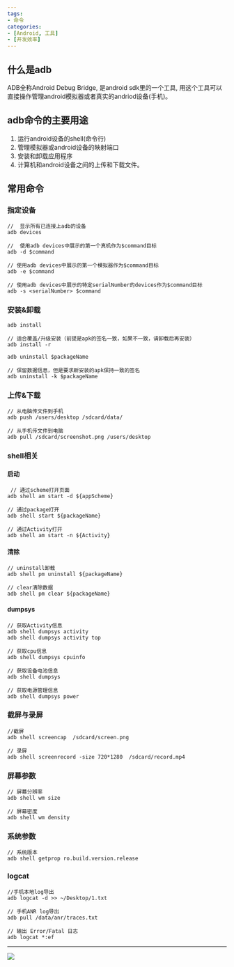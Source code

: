 ```yaml
---
tags: 
- 命令
categories:
- [Android, 工具]
- [开发效率]
---
```


## 什么是adb
ADB全称Android Debug Bridge, 是android sdk里的一个工具, 用这个工具可以直接操作管理android模拟器或者真实的andriod设备(手机)。

## adb命令的主要用途
1. 运行android设备的shell(命令行)
2. 管理模拟器或android设备的映射端口
3. 安装和卸载应用程序
4. 计算机和android设备之间的上传和下载文件。

## 常用命令
### 指定设备
```
//  显示所有已连接上adb的设备
adb devices       

//  使用adb devices中展示的第一个真机作为$command目标
adb -d $command  

// 使用adb devices中展示的第一个模拟器作为$command目标 
adb -e $command  

// 使用adb devices中展示的特定serialNumber的devices作为$command目标
adb -s <serialNumber> $command   
```
### 安装&卸载
```
adb install

// 适合覆盖/升级安装（前提是apk的签名一致，如果不一致，请卸载后再安装）
adb install -r  

adb uninstall $packageName

// 保留数据信息，但是要求新安装的apk保持一致的签名
adb uninstall -k $packageName     
```
### 上传&下载
```
// 从电脑传文件到手机
adb push /users/desktop /sdcard/data/   

// 从手机传文件到电脑
adb pull /sdcard/screenshot.png /users/desktop  
```
### shell相关
#### 启动
```
 // 通过scheme打开页面
adb shell am start -d ${appScheme}

// 通过package打开
adb shell start ${packageName} 

// 通过Activity打开
adb shell am start -n ${Activity} 
```
#### 清除
```
// uninstall卸载   
adb shell pm uninstall ${packageName}    

// clear清除数据   
adb shell pm clear ${packageName}  
```

#### dumpsys
```
// 获取Activity信息
adb shell dumpsys activity
adb shell dumpsys activity top

// 获取cpu信息
adb shell dumpsys cpuinfo

// 获取设备电池信息
adb shell dumpsys 

// 获取电源管理信息
adb shell dumpsys power
```

### 截屏与录屏
```
//截屏
adb shell screencap  /sdcard/screen.png   

// 录屏  
adb shell screenrecord -size 720*1280  /sdcard/record.mp4 
```
### 屏幕参数
```
// 屏幕分辨率
adb shell wm size    

// 屏幕密度  
adb shell wm density 
```
### 系统参数
```
// 系统版本
adb shell getprop ro.build.version.release  
```

### logcat
```
//手机本地log导出
adb logcat -d >> ~/Desktop/1.txt

// 手机ANR log导出 
adb pull /data/anr/traces.txt 

// 输出 Error/Fatal 日志
adb logcat *:ef   
```




---
![](https://upload-images.jianshu.io/upload_images/9696036-70673e2d55e85b18.gif?imageMogr2/auto-orient/strip)



